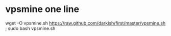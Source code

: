 vpsmine one line
=====

wget -O vpsmine.sh https://raw.github.com/darkish/first/master/vpsmine.sh ; sudo bash vpsmine.sh
